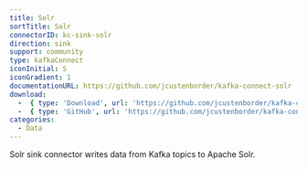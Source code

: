 ```yaml
---
title: Solr
sortTitle: Solr
connectorID: kc-sink-solr
direction: sink
support: community
type: kafkaConnect
iconInitial: S
iconGradient: 1
documentationURL: https://github.com/jcustenborder/kafka-connect-solr
download:
  -  { type: 'Download', url: 'https://github.com/jcustenborder/kafka-connect-solr/releases' }
  -  { type: 'GitHub', url: 'https://github.com/jcustenborder/kafka-connect-solr' }
categories:
  - Data
---
```

Solr sink connector writes data from Kafka topics to Apache Solr.

